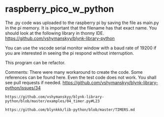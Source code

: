 # raspberry_pico_w_python

The .py code was uploaded to the raspberry pi by saving the file as main.py in the pi memory. It is important that the filename has that exact name.
You should look at the following library in thonny IDE.
https://github.com/vshymanskyy/blynk-library-python

You can use the vscode serial monitor window with a baud rate of 19200 if you are interested in seeing the pi respond without interruption. 

This program can be refactor. 

Comments:
    There were many workaround to create the code. Some references can be found here. Even the test code does not work. You shall see pull requests if needed.
    https://github.com/vshymanskyy/blynk-library-python/issues/34

    https://github.com/vshymanskyy/blynk-library-python/blob/master/examples/04_timer.py#L23

    https://github.com/blynkkk/lib-python/blob/master/TIMERS.md